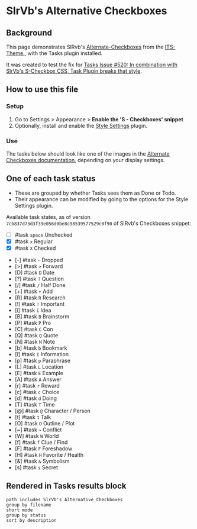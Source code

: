 # SlrVb's Alternative Checkboxes

## Background

This page demonstrates SlRvb's [Alternate-Checkboxes](https://github.com/SlRvb/Obsidian--ITS-Theme/blob/main/Guide/Alternate-Checkboxes.md) from the [ITS-Theme.](https://github.com/SlRvb/Obsidian--ITS-Theme), with the Tasks plugin installed.

It was created to test the fix for [Tasks Issue #520: In combination with SlrVb's S-Checkbox CSS, Task Plugin breaks that style](https://github.com/obsidian-tasks-group/obsidian-tasks/issues/520).

## How to use this file

### Setup

1. Go to Settings > Appearance > **Enable the 'S - Checkboxes' snippet**
2. Optionally, install and enable the [Style Settings](obsidian://show-plugin?id=obsidian-style-settings) plugin.

### Use

The tasks below should look like one of the images in the [Alternate Checkboxes documentation](https://github.com/SlRvb/Obsidian--ITS-Theme/blob/main/Guide/Alternate-Checkboxes.md), depending on your display settings.

## One of each task status

- These are grouped by whether Tasks sees them as Done or Todo.
- Their appearance can be modified by going to the options for the Style Settings plugin.

Available task states, as of version `7cb837d73d3f39e056d0be8c98539577529c0f90` of SlRvb's Checkboxes snippet:

<!-- placeholder to force blank line before included text --><!-- include: DocsSamplesForStatuses.test.Theme_ITS_Tasks.approved.md -->

- [ ] #task `space` Unchecked
- [x] #task `x` Regular
- [X] #task `X` Checked
- [-] #task `-` Dropped
- [>] #task `>` Forward
- [D] #task `D` Date
- [?] #task `?` Question
- [/] #task `/` Half Done
- [+] #task `+` Add
- [R] #task `R` Research
- [!] #task `!` Important
- [i] #task `i` Idea
- [B] #task `B` Brainstorm
- [P] #task `P` Pro
- [C] #task `C` Con
- [Q] #task `Q` Quote
- [N] #task `N` Note
- [b] #task `b` Bookmark
- [I] #task `I` Information
- [p] #task `p` Paraphrase
- [L] #task `L` Location
- [E] #task `E` Example
- [A] #task `A` Answer
- [r] #task `r` Reward
- [c] #task `c` Choice
- [d] #task `d` Doing
- [T] #task `T` Time
- [@] #task `@` Character / Person
- [t] #task `t` Talk
- [O] #task `O` Outline / Plot
- [~] #task `~` Conflict
- [W] #task `W` World
- [f] #task `f` Clue / Find
- [F] #task `F` Foreshadow
- [H] #task `H` Favorite / Health
- [&] #task `&` Symbolism
- [s] #task `s` Secret

<!-- placeholder to force blank line after included text --><!-- endInclude -->

## Rendered in Tasks results block

```tasks
path includes SlrVb's Alternative Checkboxes
group by filename
short mode
group by status
sort by description
```
